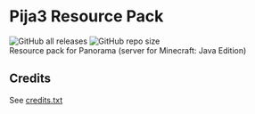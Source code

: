 # Pija3 Resource Pack
![GitHub all releases](https://img.shields.io/github/downloads/Londiuh/pija3_rp/total) ![GitHub repo size](https://img.shields.io/github/repo-size/Londiuh/pija3_rp?label=size)  
Resource pack for Panorama (server for Minecraft: Java Edition)

## Credits
See [credits.txt](credits.txt)